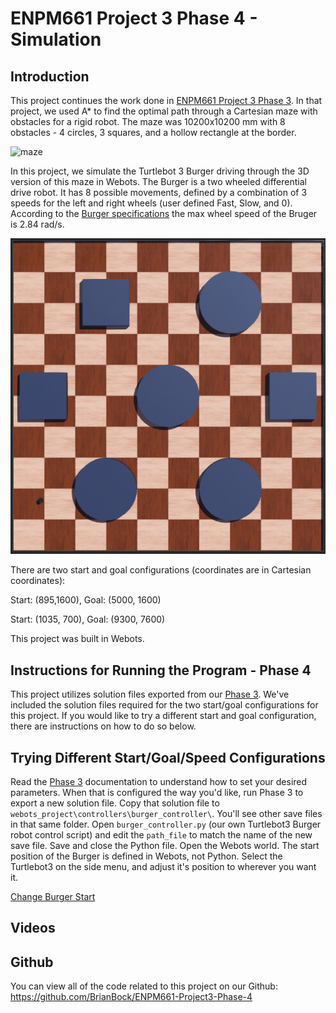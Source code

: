 # ENPM661 Project 3 Phase 4 - Simulation

## Introduction

This project continues the work done in [ENPM661 Project 3 Phase 3](https://github.com/BrianBock/ENPM661-Project3-Phase-3). In that project, we used A* to find the optimal path through a Cartesian maze with obstacles for a rigid robot. The maze was 10200x10200 mm with 8 obstacles - 4 circles, 3 squares, and a hollow rectangle at the border.

![maze](https://github.com/BrianBock/ENPM661-Project3-Phase-4/blob/master/Images/maze.png)

In this project, we simulate the Turtlebot 3 Burger driving through the 3D version of this maze in Webots. The Burger is a two wheeled differential drive robot. It has 8 possible movements, defined by a combination of 3 speeds for the left and right wheels (user defined Fast, Slow, and 0). According to the [Burger specifications](http://emanual.robotis.com/docs/en/platform/turtlebot3/specifications/) the max wheel speed of the Bruger is 2.84 rad/s.

![Webots maze](https://github.com/BrianBock/ENPM661-Project3-Phase-4/blob/master/Images/phase4_webots.png)


There are two start and goal configurations (coordinates are in Cartesian coordinates):

Start: (895,1600), Goal: (5000, 1600)

Start: (1035, 700), Goal: (9300, 7600)

This project was built in Webots.


## Instructions for Running the Program - Phase 4

This project utilizes solution files exported from our [Phase 3](https://github.com/BrianBock/ENPM661-Project3-Phase-3). We've included the solution files required for the two start/goal configurations for this project. If you would like to try a different start and goal configuration, there are instructions on how to do so below.


## Trying Different Start/Goal/Speed Configurations
Read the [Phase 3](https://github.com/BrianBock/ENPM661-Project3-Phase-3) documentation to understand how to set your desired parameters. When that is configured the way you'd like, run Phase 3 to export a new solution file. Copy that solution file to `webots_project\controllers\burger_controller\`. You'll see other save files in that same folder. Open `burger_controller.py` (our own Turtlebot3 Burger robot control script) and edit the `path_file` to match the name of the new save file. Save and close the Python file. Open the Webots world. The start position of the Burger is defined in Webots, not Python. Select the Turtlebot3 on the side menu, and adjust it's position to wherever you want it. 

[Change Burger Start](https://github.com/BrianBock/ENPM661-Project3-Phase-4/blob/master/Images/changeturtlestart.gif) 





## Videos




## Github

You can view all of the code related to this project on our Github: https://github.com/BrianBock/ENPM661-Project3-Phase-4
